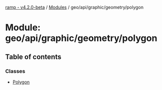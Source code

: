 [ramp - v4.2.0-beta](../README.md) / [Modules](../modules.md) / geo/api/graphic/geometry/polygon

# Module: geo/api/graphic/geometry/polygon

## Table of contents

### Classes

- [Polygon](../classes/geo_api_graphic_geometry_polygon.Polygon.md)
